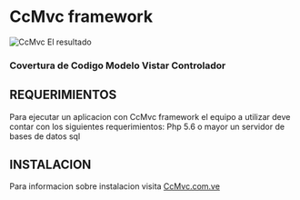# CcMvc framework 


![CcMvc](http://ccmvc.com.ve/src/images/CcMvc2.png "CcMvc")
El resultado

### Covertura de Codigo Modelo Vistar Controlador 


## REQUERIMIENTOS

Para ejecutar un aplicacion con CcMvc framework el equipo a utilizar deve contar con los siguientes requerimientos:
Php 5.6 o mayor
un servidor de bases de datos sql


## INSTALACION 

Para informacion sobre instalacion visita [CcMvc.com.ve](http://ccmvc.com.ve/documentacion "CcMvc")
